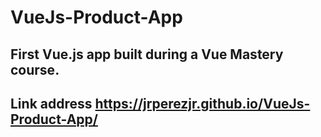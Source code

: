 # VueJs-Product-App
## First Vue.js app built during a Vue Mastery course.
## Link address https://jrperezjr.github.io/VueJs-Product-App/